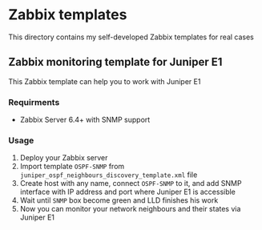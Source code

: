 # Zabbix templates
This directory contains my self-developed Zabbix templates for real cases

## Zabbix monitoring template for Juniper E1
This Zabbix template can help you to work with Juniper E1

### Requirments
+ Zabbix Server 6.4+ with SNMP support

### Usage
1. Deploy your Zabbix server
2. Import template `OSPF-SNMP` from `juniper_ospf_neighbours_discovery_template.xml` file
3. Create host with any name, connect `OSPF-SNMP` to it, and add SNMP interface with IP address and port where Juniper E1 is accessible
4. Wait until `SNMP` box become green and LLD finishes his work
5. Now you can monitor your network neighbours and their states via Juniper E1
